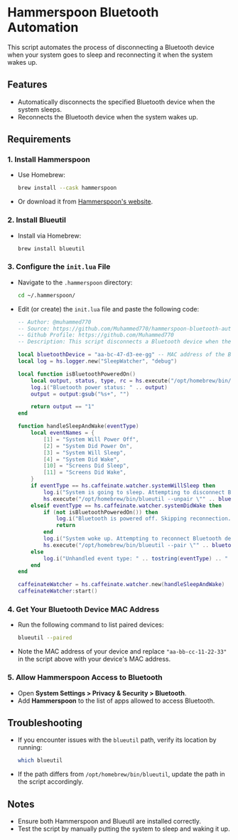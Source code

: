 # Hammerspoon Bluetooth Automation

This script automates the process of disconnecting a Bluetooth device when your system goes to sleep and reconnecting it when the system wakes up.

## Features
- Automatically disconnects the specified Bluetooth device when the system sleeps.
- Reconnects the Bluetooth device when the system wakes up.

## Requirements

### 1. Install Hammerspoon
- Use Homebrew: 
  ```sh
  brew install --cask hammerspoon
  ```
- Or download it from [Hammerspoon's website](https://www.hammerspoon.org/).

### 2. Install Blueutil
- Install via Homebrew:
  ```sh
  brew install blueutil
  ```

### 3. Configure the `init.lua` File
- Navigate to the `.hammerspoon` directory:
  ```sh
  cd ~/.hammerspoon/
  ```
- Edit (or create) the `init.lua` file and paste the following code:

  ```lua
  -- Author: @muhammed770
  -- Source: https://github.com/Muhammed770/hammerspoon-bluetooth-automation
  -- Github Profile: https://github.com/Muhammed770
  -- Description: This script disconnects a Bluetooth device when the system goes to sleep and reconnects it when the system wakes up.

  local bluetoothDevice = "aa-bc-47-d3-ee-gg" -- MAC address of the Bluetooth device to connect/disconnect
  local log = hs.logger.new("SleepWatcher", "debug")

  local function isBluetoothPoweredOn()
      local output, status, type, rc = hs.execute("/opt/homebrew/bin/blueutil -p", false)
      log.i("Bluetooth power status: " .. output)
      output = output:gsub("%s+", "")

      return output == "1"
  end

  function handleSleepAndWake(eventType)
      local eventNames = {
          [1] = "System Will Power Off",
          [2] = "System Did Power On",
          [3] = "System Will Sleep",
          [4] = "System Did Wake",
          [10] = "Screens Did Sleep",
          [11] = "Screens Did Wake",
      }
      if eventType == hs.caffeinate.watcher.systemWillSleep then
          log.i("System is going to sleep. Attempting to disconnect Bluetooth device.")
          hs.execute("/opt/homebrew/bin/blueutil --unpair \"" .. bluetoothDevice .. "\"", false)
      elseif eventType == hs.caffeinate.watcher.systemDidWake then
          if (not isBluetoothPoweredOn()) then
              log.i("Bluetooth is powered off. Skipping reconnection.")
              return
          end
          log.i("System woke up. Attempting to reconnect Bluetooth device.")
          hs.execute("/opt/homebrew/bin/blueutil --pair \"" .. bluetoothDevice .. "\"", false)
      else
          log.i("Unhandled event type: " .. tostring(eventType) .. " (" .. (eventNames[eventType] or "Unknown") .. ")")
      end
  end

  caffeinateWatcher = hs.caffeinate.watcher.new(handleSleepAndWake)
  caffeinateWatcher:start()


  ```

### 4. Get Your Bluetooth Device MAC Address
- Run the following command to list paired devices:
  ```sh
  blueutil --paired
  ```
- Note the MAC address of your device and replace `"aa-bb-cc-11-22-33"` in the script above with your device's MAC address.

### 5. Allow Hammerspoon Access to Bluetooth
- Open **System Settings > Privacy & Security > Bluetooth**.
- Add **Hammerspoon** to the list of apps allowed to access Bluetooth.

## Troubleshooting
- If you encounter issues with the `blueutil` path, verify its location by running:
  ```sh
  which blueutil
  ```
- If the path differs from `/opt/homebrew/bin/blueutil`, update the path in the script accordingly.

## Notes
- Ensure both Hammerspoon and Blueutil are installed correctly.
- Test the script by manually putting the system to sleep and waking it up.
